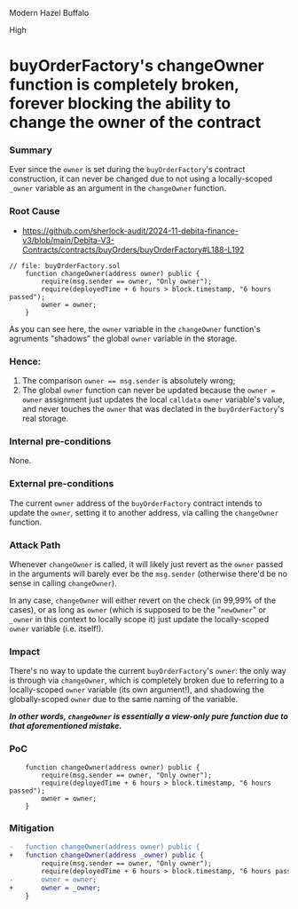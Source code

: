 Modern Hazel Buffalo

High

# buyOrderFactory's changeOwner function is completely broken, forever blocking the ability to change the owner of the contract

### Summary

Ever since the `owner` is set during the `buyOrderFactory`'s contract construction, it can never be changed due to not using a locally-scoped `_owner` variable as an argument in the `changeOwner` function.

### Root Cause

- https://github.com/sherlock-audit/2024-11-debita-finance-v3/blob/main/Debita-V3-Contracts/contracts/buyOrders/buyOrderFactory#L188-L192

```solidity
// file: buyOrderFactory.sol
    function changeOwner(address owner) public {
        require(msg.sender == owner, "Only owner");
        require(deployedTime + 6 hours > block.timestamp, "6 hours passed");
        owner = owner;
    }
```

As you can see here, the `owner` variable in the `changeOwner` function's agruments "shadows" the global `owner` variable in the storage.

### Hence:
1. The comparison `owner == msg.sender` is absolutely wrong;
2. The global `owner` function can never be updated because the `owner = owner` assignment just updates the local `calldata` `owner` variable's value, and never touches the `owner` that was declated in the `buyOrderFactory`'s real storage.

### Internal pre-conditions

None.

### External pre-conditions

The current `owner` address of the `buyOrderFactory` contract intends to update the `owner`, setting it to another address, via calling the `changeOwner` function.

### Attack Path

Whenever `changeOwner` is called, it will likely just revert as the `owner` passed in the arguments will barely ever be the `msg.sender` (otherwise there'd be no sense in calling `changeOwner`).

In any case, `changeOwner` will either revert on the check (in 99,99% of the cases), or as long as `owner` (which is supposed to be the "`newOwner`" or `_owner` in this context to locally scope it) just update the locally-scoped `owner` variable (i.e. itself!).

### Impact

There's no way to update the current `buyOrderFactory`'s `owner`: the only way is through via `changeOwner`, which is completely broken due to referring to a locally-scoped `owner` variable (its own argument!), and shadowing the globally-scoped `owner` due to the same naming of the variable.


***In other words, `changeOwner` is essentially a view-only pure function due to that aforementioned mistake.***

### PoC

```solidity
    function changeOwner(address owner) public {
        require(msg.sender == owner, "Only owner");
        require(deployedTime + 6 hours > block.timestamp, "6 hours passed");
        owner = owner;
    }
```

### Mitigation

```diff
-   function changeOwner(address owner) public {
+   function changeOwner(address _owner) public {
        require(msg.sender == owner, "Only owner");
        require(deployedTime + 6 hours > block.timestamp, "6 hours passed");
-       owner = owner;
+       owner = _owner;
    }
```